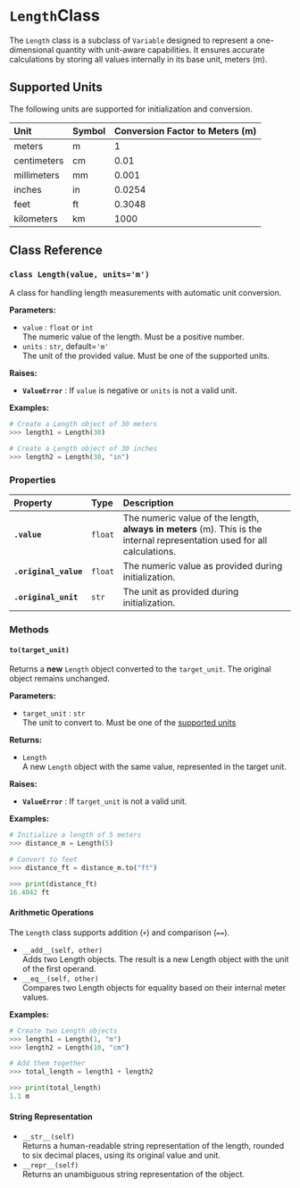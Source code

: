 # `Length`**Class**

The `Length` class is a subclass of `Variable` designed to represent a one-dimensional quantity with unit-aware capabilities. It ensures accurate calculations by storing all values internally in its base unit, meters (m).

<a name="units"/>

## **Supported Units**

The following units are supported for initialization and conversion.

| Unit | Symbol | Conversion Factor to Meters (m) |
| :---- | :---- | :---- |
| meters | m | 1 |
| centimeters | cm | 0.01 |
| millimeters | mm | 0.001 |
| inches | in | 0.0254 |
| feet | ft | 0.3048 |
| kilometers | km | 1000 |

## **Class Reference**

### **`class Length(value, units='m')`**

A class for handling length measurements with automatic unit conversion.

**Parameters:**

* `value` : `float` or `int`  
  The numeric value of the length. Must be a positive number.  
* `units` : `str`, default=`'m'`  
  The unit of the provided value. Must be one of the supported units.

**Raises:**

* **`ValueError`** : If `value` is negative or `units` is not a valid unit.

**Examples:**
```python
# Create a Length object of 30 meters  
>>> length1 = Length(30)

# Create a Length object of 30 inches  
>>> length2 = Length(30, "in")
```
### **Properties**

| Property | Type | Description |
| :---- | :---- | :---- |
| **`.value`** | `float` | The numeric value of the length, **always in meters** (m). This is the internal representation used for all calculations. |
| **`.original_value`** | `float` | The numeric value as provided during initialization. |
| **`.original_unit`** | `str` | The unit as provided during initialization. |

### **Methods**

#### **`to(target_unit)`**

Returns a **new** `Length` object converted to the `target_unit`. The original object remains unchanged.

**Parameters:**

* `target_unit` : `str`  
  The unit to convert to. Must be one of the [supported units](#units)

**Returns:**

* `Length`  
  A new `Length` object with the same value, represented in the target unit.

**Raises:**

* **`ValueError`** : If `target_unit` is not a valid unit.

**Examples:**
```python
# Initialize a length of 5 meters  
>>> distance_m = Length(5)

# Convert to feet  
>>> distance_ft = distance_m.to("ft")

>>> print(distance_ft)  
16.4042 ft
```
#### **Arithmetic Operations**

The `Length` class supports addition (`+`) and comparison (`==`).

* `__add__(self, other)`  
  Adds two Length objects. The result is a new Length object with the unit of the first operand.  
* `__eq__(self, other)`  
  Compares two Length objects for equality based on their internal meter values.

**Examples:**
```python
# Create two Length objects  
>>> length1 = Length(1, "m")  
>>> length2 = Length(10, "cm")

# Add them together  
>>> total_length = length1 + length2

>>> print(total_length)  
1.1 m
```
#### **String Representation**

* `__str__(self)`  
  Returns a human-readable string representation of the length, rounded to six decimal places, using its original value and unit.  
* `__repr__(self)`  
  Returns an unambiguous string representation of the object.
